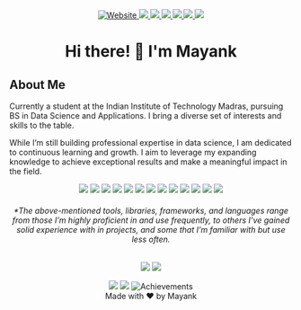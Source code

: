<div align="center">
  <a href="https://mynkpdr.github.io">
    <img alt="Website" src="https://img.shields.io/badge/website-000000?style=for-the-badge&logo=About.me&logoColor=white">
  </a>
  <a href="https://www.linkedin.com/in/mynkpdr/">
    <img src="https://img.shields.io/badge/LinkedIn-0077B5?style=for-the-badge&logo=linkedin&logoColor=white">
  </a>
  <a href="https://github.com/mynkpdr">
    <img src="https://img.shields.io/badge/GitHub-100000?style=for-the-badge&logo=github&logoColor=white">
  </a>
  <a href="https://leetcode.com/u/mynkpdr/">
    <img src="https://img.shields.io/badge/LeetCode-000000?style=for-the-badge&logo=LeetCode&logoColor=#d16c06">
  </a>
  <a href="https://www.kaggle.com/mayankkumarpoddar">
    <img src="https://img.shields.io/badge/Kaggle-20BEFF?style=for-the-badge&logo=Kaggle&logoColor=white">
  </a>
  <a href="https://chess.com/member/mynkpdr">
    <img src="https://img.shields.io/badge/Chess.com-Profile?style=for-the-badge&logo=chess&logoColor=white">
  </a>
  <a href="https://medium.com/@mynkpdr">
    <img src="https://img.shields.io/badge/Medium-12100E?style=for-the-badge&logo=medium&logoColor=white">
  </a>
<!--   <a href="#">
    <img src="https://img.shields.io/badge/Instagram-%23E4405F.svg?style=for-the-badge&logo=Instagram&logoColor=white">
  </a>
  <a href="#">
    <img src="https://img.shields.io/badge/Facebook-%231877F2.svg?style=for-the-badge&logo=Facebook&logoColor=white">
  </a>
<a href="#">
    <img src="https://img.shields.io/badge/YouTube-%23FF0000.svg?style=for-the-badge&logo=YouTube&logoColor=white">
  </a> -->
</div>


###

<h1 align="center">Hi there! 👋 I'm Mayank</h1>

<h2>About Me</h2>
<p align="left">Currently a student at the Indian Institute of Technology Madras, pursuing BS in Data Science and Applications. I bring a diverse set of interests and skills to the table.

While I’m still building professional expertise in data science, I am dedicated to continuous learning and growth. I aim to leverage my expanding knowledge to achieve exceptional results and make a meaningful impact in the field.</p>

<div align="center">
<img src="https://img.shields.io/badge/Python-14354C?style=for-the-badge&logo=python&logoColor=white">
<img src="https://img.shields.io/badge/flask-%23000.svg?style=for-the-badge&logo=flask&logoColor=white">
<img src="https://img.shields.io/badge/jupyter-%23FA0F00.svg?style=for-the-badge&logo=jupyter&logoColor=white">
<img src="https://img.shields.io/badge/TensorFlow-FF6F00?style=for-the-badge&logo=tensorflow&logoColor=white">
<!-- <img src="https://img.shields.io/badge/scikit--learn-%23F7931E.svg?style=for-the-badge&logo=scikit-learn&logoColor=white"> -->
<img src="https://img.shields.io/badge/pandas-%23150458.svg?style=for-the-badge&logo=pandas&logoColor=white">
<img src="https://img.shields.io/badge/numpy-%23013243.svg?style=for-the-badge&logo=numpy&logoColor=white">
<!-- <img src="https://img.shields.io/badge/MongoDB-%234ea94b.svg?style=for-the-badge&logo=mongodb&logoColor=white"> -->
<img src="https://img.shields.io/badge/django-%23092E20.svg?style=for-the-badge&logo=django&logoColor=white">
<!-- <img src="https://img.shields.io/badge/mysql-4479A1.svg?style=for-the-badge&logo=mysql&logoColor=white"> -->
<img src="https://img.shields.io/badge/Linux-FCC624?style=for-the-badge&logo=linux&logoColor=white">
<img src="https://img.shields.io/badge/Flutter-%2302569B.svg?style=for-the-badge&logo=Flutter&logoColor=white">
<img src="https://img.shields.io/badge/redis-%23DD0031.svg?style=for-the-badge&logo=redis&logoColor=white">
<!-- <img src="https://img.shields.io/badge/sqlite-%2307405e.svg?style=for-the-badge&logo=sqlite&logoColor=white"> -->
<img src="https://img.shields.io/badge/bootstrap-%238511FA.svg?style=for-the-badge&logo=bootstrap&logoColor=white">
<!-- <img src="https://img.shields.io/badge/Postman-FF6C37?style=for-the-badge&logo=postman&logoColor=white"> -->
<!-- <img src="https://img.shields.io/badge/azure-%230072C6.svg?style=for-the-badge&logo=microsoftazure&logoColor=white"> -->
<img src="https://img.shields.io/badge/vuejs-%2335495e.svg?style=for-the-badge&logo=vuedotjs&logoColor=%234FC08D">
<img src="https://img.shields.io/badge/-Swagger-%23Clojure?style=for-the-badge&logo=swagger&logoColor=white">

  <br>
      <h6>*The above-mentioned tools, libraries, frameworks, and languages range from those I’m highly proficient in and use frequently, to others I’ve gained solid experience with in projects, and some that I’m familiar with but use less often.</h6>
      
  </div>

  <div align="center">
      <p><img src="https://img.shields.io/badge/Maintained%3F-yes-green.svg"> <img src="https://img.shields.io/website-up-down-green-red/http/mynkpdr.github.io.svg"></p>
  </div>

  <div align="center">
      <img src="http://github-profile-summary-cards.vercel.app/api/cards/repos-per-language?username=mynkpdr&theme=vision_friendly_dark"/>
      <img src="https://github-profile-summary-cards.vercel.app/api/cards/profile-details?username=mynkpdr&theme=vision_friendly_dark"/>
      <img src="https://github-profile-trophy.vercel.app/?username=mynkpdr&theme=darkhub&no-frame=true&no-bg=true&margin-w=4" alt="Achievements"/><br>
    Made with ❤️ by Mayank
  </div>
